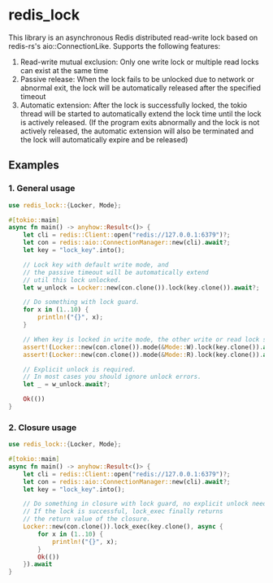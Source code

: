 # redis_lock

This library is an asynchronous Redis distributed read-write lock based on redis-rs's aio::ConnectionLike. Supports the following features:

1. Read-write mutual exclusion: Only one write lock or multiple read locks can exist at the same time
2. Passive release: When the lock fails to be unlocked due to network or abnormal exit, the lock will be automatically released after the specified timeout
3. Automatic extension: After the lock is successfully locked, the tokio thread will be started to automatically extend the lock time until the lock is actively released. (If the program exits abnormally and the lock is not actively released, the automatic extension will also be terminated and the lock will automatically expire and be released)

## Examples

### 1. General usage

```rust
use redis_lock::{Locker, Mode};

#[tokio::main]
async fn main() -> anyhow::Result<()> {
    let cli = redis::Client::open("redis://127.0.0.1:6379")?;
    let con = redis::aio::ConnectionManager::new(cli).await?;
    let key = "lock_key".into();

    // Lock key with default write mode, and 
    // the passive timeout will be automatically extend 
    // util this lock unlocked.
    let w_unlock = Locker::new(con.clone()).lock(key.clone()).await?;

    // Do something with lock guard.
    for x in (1..10) {
        println!("{}", x);
    }

    // When key is locked in write mode, the other write or read lock should fail.
    assert!(Locker::new(con.clone()).mode(&Mode::W).lock(key.clone()).await.is_err());
    assert!(Locker::new(con.clone()).mode(&Mode::R).lock(key.clone()).await.is_err());

    // Explicit unlock is required.
    // In most cases you should ignore unlock errors.
    let _ = w_unlock.await?;

    Ok(())
}
 ```

### 2. Closure usage

```rust
use redis_lock::{Locker, Mode};

#[tokio::main]
async fn main() -> anyhow::Result<()> {
    let cli = redis::Client::open("redis://127.0.0.1:6379")?;
    let con = redis::aio::ConnectionManager::new(cli).await?;
    let key = "lock_key".into();

    // Do something in closure with lock guard, no explicit unlock needed.
    // If the lock is successful, lock_exec finally returns 
    // the return value of the closure.
    Locker::new(con.clone()).lock_exec(key.clone(), async {
        for x in (1..10) {
            println!("{}", x);
        }
        Ok(())
    }).await
}

 ```
